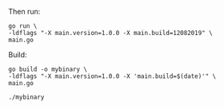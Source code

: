 

Then run:
```shell
go run \
-ldflags "-X main.version=1.0.0 -X main.build=12082019" \
main.go
```

Build:

```shell
go build -o mybinary \
-ldflags "-X main.version=1.0.0 -X 'main.build=$(date)'" \
main.go
```

```shell
./mybinary
```
